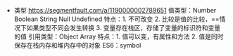 - 类型
https://segmentfault.com/a/1190000002789651
值类型：Number Boolean String Null Undefined
    特点：1. 不可改变
          2. 比较是值的比较，==情况下如果类型不同会发生转换
          3. 变量存在栈区，存储了变量的标识符和变量的值
引用类型：Object Array
    特点：1. 值可以变，有属性和方法
          2. 值是同时保存在栈内存和堆内存中的对象
ES6：symbol
